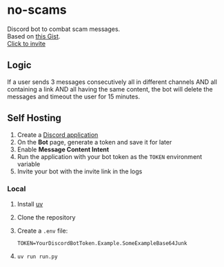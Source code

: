 # no-scams

Discord bot to combat scam messages.  
Based on [this Gist](https://gist.github.com/seriaati/b38e65b8ca9257f1bec547bbd83a1a55).  
[Click to invite](https://discord.com/oauth2/authorize?client_id=790451227942060033)

## Logic

If a user sends 3 messages consecutively all in different channels AND all containing a link AND all having the same content, the bot will delete the messages and timeout the user for 15 minutes.

## Self Hosting

1. Create a [Discord application](https://discord.com/developers/applications)
1. On the **Bot** page, generate a token and save it for later
1. Enable **Message Content Intent**
1. Run the application with your bot token as the `TOKEN` environment variable
1. Invite your bot with the invite link in the logs

### Local

1. Install [uv](https://docs.astral.sh/uv/getting-started/installation/)
1. Clone the repository
1. Create a `.env` file:

   ```env
   TOKEN=YourDiscordBotToken.Example.SomeExampleBase64Junk
   ```

1. `uv run run.py`
